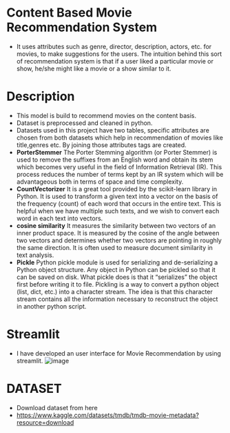 # Content Based Movie Recommendation System

- It uses attributes such as genre, director, description, actors, etc. for movies, to make suggestions for the users. The intuition behind this sort of recommendation system is that if a user liked a particular movie or show, he/she might like a movie or a show similar to it.



# Description
- This model is build to recommend movies on the content basis.
- Dataset is preprocessed and cleaned in python.
- Datasets used in this project have two tables, specific attributes are chosen from both datasets which help in recommendation of movies like title,genres etc. By joining those attributes tags are created.
- **PorterStemmer** The Porter Stemming algorithm (or Porter Stemmer) is used to remove the suffixes from an English word and obtain its stem which becomes very useful in the field of Information Retrieval (IR). This process reduces the number of terms kept by an IR system which will be advantageous both in terms of space and time complexity.
- **CountVectorizer** It is a great tool provided by the scikit-learn library in Python. It is used to transform a given text into a vector on the basis of the frequency (count) of each word that occurs in the entire text. This is helpful when we have multiple such texts, and we wish to convert each word in each text into vectors.
- **cosine similarity** It measures the similarity between two vectors of an inner product space. It is measured by the cosine of the angle between two vectors and determines whether two vectors are pointing in roughly the same direction. It is often used to measure document similarity in text analysis.
- **Pickle** Python pickle module is used for serializing and de-serializing a Python object structure. Any object in Python can be pickled so that it can be saved on disk. What pickle does is that it “serializes” the object first before writing it to file. Pickling is a way to convert a python object (list, dict, etc.) into a character stream. The idea is that this character stream contains all the information necessary to reconstruct the object in another python script.

# Streamlit
- I have developed an user interface for Movie Recommendation by using streamlit.
![image](https://github.com/RahulSurenderSingh/Movie-Recommended-System-Content-Based/assets/136818857/9e8a85c6-7050-41b8-b958-d4b6ea6d3522)


# DATASET
- Download dataset from here
- https://www.kaggle.com/datasets/tmdb/tmdb-movie-metadata?resource=download

